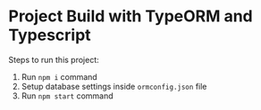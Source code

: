 # Project Build with TypeORM and Typescript

Steps to run this project:

1. Run `npm i` command
2. Setup database settings inside `ormconfig.json` file
3. Run `npm start` command
